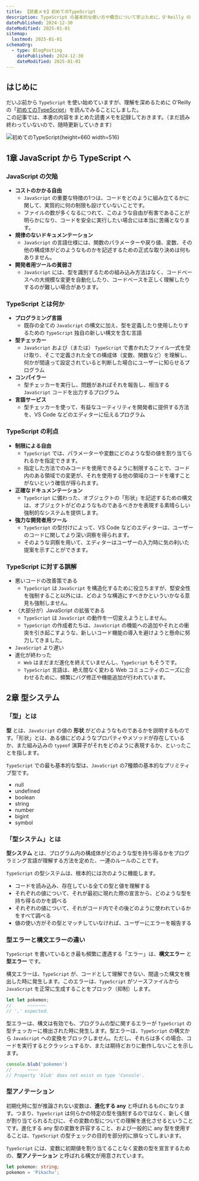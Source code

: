 ```yaml
---
title: 【読書メモ】初めてのTypeScript
description: TypeScript の基本的な使い方や概念について学ぶために、O'Reilly の「初めてのTypeScript」を読んだので、その内容をまとめました。
datePublished: 2024-12-30
dateModified: 2025-01-01
sitemap:
  lastmod: 2025-01-01
schemaOrg:
  - type: BlogPosting
    datePublished: 2024-12-30
    dateModified: 2025-01-01
---
```


## はじめに

だいぶ前から `TypeScript` を使い始めていますが、理解を深めるために O'Reilly の「[初めてのTypeScript](https://www.oreilly.co.jp/books/9784814400362/)」を読んでみることにしました。\
この記事では、本書の内容をまとめた読書メモを記録しておきます。（まだ読み終わっていないので、随時更新していきます）

![初めてのTypeScript](/blog/learning-typescript-review-1.jpeg){height=660 width=516}

## 1章 JavaScript から TypeScript へ

### JavaScript の欠陥

- **コストのかかる自由**
  - `JavaScript` の重要な特徴の1つは、コードをどのように組み立てるかに関して、実質的に何の制限も設けていないことです。
  - ファイルの数が多くなるにつれて、このような自由が有害であることが明らかになり、コードを安全に実行したい場合には本当に苦痛となります。
- **規律のないドキュメンテーション**
  - `JavaScript` の言語仕様には、関数のパラメーターや戻り値、変数、その他の構成体がどのようなものかを記述するための正式な取り決めは何もありません。
- **開発者用ツールの貧弱さ**
  - `JavaScript` には、型を識別するための組み込み方法はなく、コードベースへの大規模な変更を自動化したり、コードベースを正しく理解したりするのが難しい場合があります。

### TypeScript とは何か

- **プログラミング言語**
  - 既存の全ての `JavaScript` の構文に加え、型を定義したり使用したりするための `TypeScript` 独自の新しい構文を含む言語
- **型チェッカー**
  - `JavaScript` および（または） `TypeScript` で書かれたファイル一式を受け取り、そこで定義された全ての構成体（変数、関数など）を理解し、何かが間違って設定されていると判断した場合にユーザーに知らせるプログラム
- **コンパイラー**
  - 型チェッカーを実行し、問題があればそれを報告し、相当する `JavaScript` コードを出力するプログラム
- **言語サービス**
  - 型チェッカーを使って、有益なユーティリティを開発者に提供する方法を、VS Code などのエディターに伝えるプログラム

### TypeScript の利点

- **制限による自由**
  - `TypeScript` では、パラメーターや変数にどのような型の値を割り当てられるかを指定できます。
  - 指定した方法でのみコードを使用できるように制限することで、コード内のある領域での変更が、それを使用する他の領域のコードを壊すことがないという確信が得られます。
- **正確なドキュメンテーション**
  - `TypeScript` に備わった、オブジェクトの「形状」を記述するための構文は、オブジェクトがどのようなものであるべきかを表現する素晴らしい強制的なシステムを提供します。
- **強力な開発者用ツール**
  - `TypeScript` の型付けによって、VS Code などのエディターは、ユーザーのコードに関してより深い洞察を得られます。
  - そのような洞察を用いて、エディターはユーザーの入力時に気の利いた提案を示すことができます。

### TypeScript に対する誤解

- 悪いコードの改善策である
  - `TypeScript` は `JavaScript` を構造化するために役立ちますが、堅安全性を強制すること以外には、どのような構造にすべきかといういかなる意見も強制しません。
- （大部分が）JavaScript の拡張である
  - `TypeScript` は `JavaScript` の動作を一切変えようとしません。
  - `TypeScript` の作成者たちは、`JavaScript` の機能への追加やそれとの衝突を引き起こすような、新しいコード機能の導入を避けようと懸命に努力してきました。
- `JavaScript` より遅い
- 進化が終わった
  - `Web` はまだまだ進化を終えていませんし、`TypeScript` もそうです。
  - `TypeScript` 言語は、絶え間なく変わる Web コミュニティのニーズに合わせるために、頻繁にバグ修正や機能追加が行われています。

## 2章 型システム

### 「型」とは

**型** とは、`JavaScript` の値の **形状** がどのようなものであるかを説明するものです。「形状」とは、ある値にどのようなプロパティやメソッドが存在しているか、また組み込みの `typeof` 演算子がそれをどのように表現するか、といったことを指します。

`TypeScript` での最も基本的な型は、`JavaScript` の7種類の基本的なプリミティブ型です。

- null
- undefined
- boolean
- string
- number
- bigint
- symbol

### 「型システム」とは

**型システム** とは、プログラム内の構成体がどのような型を持ち得るかをプログラミング言語が理解する方法を定めた、一連のルールのことです。

`TypeScript` の型システムは、根本的には次のように機能します。

- コードを読み込み、存在している全ての型と値を理解する
- それぞれの値について、それが最初に現れた際の宣言から、どのような型を持ち得るのかを調べる
- それぞれの値について、それがコード内でその後どのように使われているかをすべて調べる
- 値の使い方がその型とマッチしていなければ、ユーザーにエラーを報告する

### 型エラーと構文エラーの違い

`TypeScript` を書いているとき最も頻繁に遭遇する「エラー」は、**構文エラー** と **型エラー** です。

構文エラーは、`TypeScript` が、コードとして理解できない、間違った構文を検出した時に発生します。このエラーは、`TypeScript` がソースファイルから `JavaScript` を正常に生成することをブロック（抑制）します。

```typescript
let let pokemon;
//      ~~~~~~~
// ',' expected.
```

型エラーは、構文は有効でも、プログラムの型に関するエラーが `TypeScript` の型チェッカーに検出された時に発生します。型エラーは、`TypeScript` の構文から `JavaScript` への変換をブロックしません。ただし、それらは多くの場合、コードを実行するとクラッシュするか、または期待どおりに動作しないことを示します。

```typescript
console.blub('pokemon')
//      ~~~~
// Property 'blub' does not exist on type 'Console'.
```

### 型アノテーション

初期化時に型が推論されない変数は、**進化する any** と呼ばれるものになります。つまり、`TypeScript` は何らかの特定の型を強制するのではなく、新しく値が割り当てられるたびに、その変数の型についての理解を進化させるということです。進化する any 型の変数を許容すること、および一般的に any 型を使用することは、`TypeScript` の型チェックの目的を部分的に損なってしまいます。

`TypeScript` には、変数に初期値を割り当てることなく変数の型を宣言するための、**型アノテーション** と呼ばれる構文が用意されています。

```typescript
let pokemon: string;
pokemon = 'Pikachu';
```
